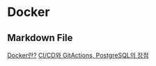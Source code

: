 # Docker

## Markdown File
[Docker란?](https://github.com/JoonHoSeong/OZ_Backend_School/blob/main/YoutubeRestAPI/docker.md)
[CI/CD와 GitActions, PostgreSQL의 장점](https://github.com/JoonHoSeong/OZ_Backend_School/blob/main/YoutubeRestAPI/cicdAndPostgresql.md)